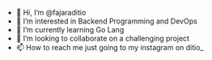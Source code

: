 - 👋 Hi, I’m @fajaraditio
- 👀 I’m interested in Backend Programming and DevOps
- 🌱 I’m currently learning Go Lang
- 💞️ I’m looking to collaborate on a challenging project
- 📫 How to reach me just going to my instagram on ditio_

<!---
fajaraditio/fajaraditio is a ✨ special ✨ repository because its `README.md` (this file) appears on your GitHub profile.
You can click the Preview link to take a look at your changes.
--->
